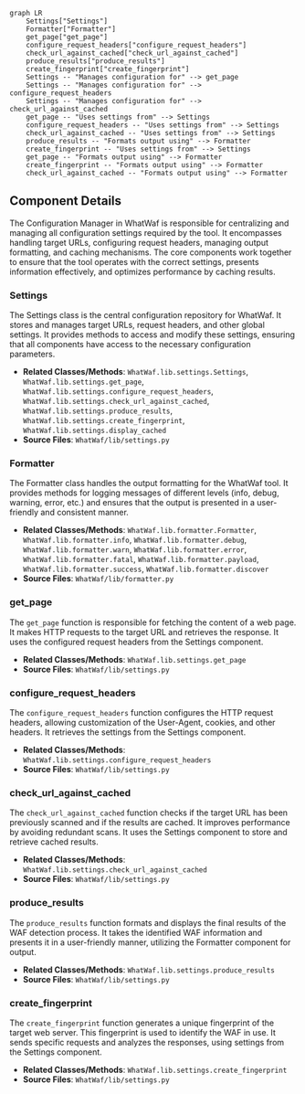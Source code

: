 ```mermaid
graph LR
    Settings["Settings"]
    Formatter["Formatter"]
    get_page["get_page"]
    configure_request_headers["configure_request_headers"]
    check_url_against_cached["check_url_against_cached"]
    produce_results["produce_results"]
    create_fingerprint["create_fingerprint"]
    Settings -- "Manages configuration for" --> get_page
    Settings -- "Manages configuration for" --> configure_request_headers
    Settings -- "Manages configuration for" --> check_url_against_cached
    get_page -- "Uses settings from" --> Settings
    configure_request_headers -- "Uses settings from" --> Settings
    check_url_against_cached -- "Uses settings from" --> Settings
    produce_results -- "Formats output using" --> Formatter
    create_fingerprint -- "Uses settings from" --> Settings
    get_page -- "Formats output using" --> Formatter
    create_fingerprint -- "Formats output using" --> Formatter
    check_url_against_cached -- "Formats output using" --> Formatter
```

## Component Details

The Configuration Manager in WhatWaf is responsible for centralizing and managing all configuration settings required by the tool. It encompasses handling target URLs, configuring request headers, managing output formatting, and caching mechanisms. The core components work together to ensure that the tool operates with the correct settings, presents information effectively, and optimizes performance by caching results.

### Settings
The Settings class is the central configuration repository for WhatWaf. It stores and manages target URLs, request headers, and other global settings. It provides methods to access and modify these settings, ensuring that all components have access to the necessary configuration parameters.
- **Related Classes/Methods**: `WhatWaf.lib.settings.Settings`, `WhatWaf.lib.settings.get_page`, `WhatWaf.lib.settings.configure_request_headers`, `WhatWaf.lib.settings.check_url_against_cached`, `WhatWaf.lib.settings.produce_results`, `WhatWaf.lib.settings.create_fingerprint`, `WhatWaf.lib.settings.display_cached`
- **Source Files**: `WhatWaf/lib/settings.py`

### Formatter
The Formatter class handles the output formatting for the WhatWaf tool. It provides methods for logging messages of different levels (info, debug, warning, error, etc.) and ensures that the output is presented in a user-friendly and consistent manner.
- **Related Classes/Methods**: `WhatWaf.lib.formatter.Formatter`, `WhatWaf.lib.formatter.info`, `WhatWaf.lib.formatter.debug`, `WhatWaf.lib.formatter.warn`, `WhatWaf.lib.formatter.error`, `WhatWaf.lib.formatter.fatal`, `WhatWaf.lib.formatter.payload`, `WhatWaf.lib.formatter.success`, `WhatWaf.lib.formatter.discover`
- **Source Files**: `WhatWaf/lib/formatter.py`

### get_page
The `get_page` function is responsible for fetching the content of a web page. It makes HTTP requests to the target URL and retrieves the response. It uses the configured request headers from the Settings component.
- **Related Classes/Methods**: `WhatWaf.lib.settings.get_page`
- **Source Files**: `WhatWaf/lib/settings.py`

### configure_request_headers
The `configure_request_headers` function configures the HTTP request headers, allowing customization of the User-Agent, cookies, and other headers. It retrieves the settings from the Settings component.
- **Related Classes/Methods**: `WhatWaf.lib.settings.configure_request_headers`
- **Source Files**: `WhatWaf/lib/settings.py`

### check_url_against_cached
The `check_url_against_cached` function checks if the target URL has been previously scanned and if the results are cached. It improves performance by avoiding redundant scans. It uses the Settings component to store and retrieve cached results.
- **Related Classes/Methods**: `WhatWaf.lib.settings.check_url_against_cached`
- **Source Files**: `WhatWaf/lib/settings.py`

### produce_results
The `produce_results` function formats and displays the final results of the WAF detection process. It takes the identified WAF information and presents it in a user-friendly manner, utilizing the Formatter component for output.
- **Related Classes/Methods**: `WhatWaf.lib.settings.produce_results`
- **Source Files**: `WhatWaf/lib/settings.py`

### create_fingerprint
The `create_fingerprint` function generates a unique fingerprint of the target web server. This fingerprint is used to identify the WAF in use. It sends specific requests and analyzes the responses, using settings from the Settings component.
- **Related Classes/Methods**: `WhatWaf.lib.settings.create_fingerprint`
- **Source Files**: `WhatWaf/lib/settings.py`